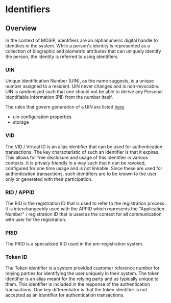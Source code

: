# Identifiers

## Overview
In the context of MOSIP, identifiers are an alphanumeric digital handle to identities in the system. While a person's identity is represented as a collection of biographic and biometric attributes that can uniquely identify the person, the identity is referred to using identifiers.

### UIN
Unique Identification Number (UIN), as the name suggests, is a unique number assigned to a resident. UIN never changes and is non-revocable. UIN is randomized such that one should not be able to derive any Personal Identifiable Information (PII) from the number itself.

The rules that govern generation of a UIN are listed [here](https://github.com/mosip/commons/blob/1.2.0-rc2/kernel/kernel-idgenerator-service/README.md).

* uin configuration properties
* storage

### VID
The VID / Virtual ID is an alias identifier that can be used for authentication transactions. The key characteristic of such an identifier is that it expires. This allows for free disclosure and usage of this identifier in various contexts. It is privacy friendly in a way such that it can be revoked, configured for one time usage and is not linkable. Since these are used for authentication transactions, such identifiers are to be known to the user only or generated with their participation.

### RID / APPID
The RID is the registration ID that is used to refer to the registration process. It is interchangeably used with the APPID which represents the "Application Number" / registration ID that is used as the context for all communication with user for the registration.

### PRID
The PRID is a specialized RID used in the pre-registration system.

### Token ID
The Token identifier is a system provided customer reference number for relying parties for identifying the user uniquely in their system. The token identifier is an alias meant for the relying party and us typically unique to them. This identifier is included in the response of the authentication transactions. One key differentiator is that the token identifier is not accepted as an identifier for authentication transactions.
